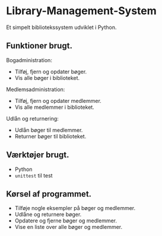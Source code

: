 # Library-Management-System

Et simpelt bibliotekssystem udviklet i Python.

## Funktioner brugt.
Bogadministration:
  - Tilføj, fjern og opdater bøger.
  - Vis alle bøger i biblioteket.

Medlemsadministration:
  - Tilføj, fjern og opdater medlemmer.
  - Vis alle medlemmer i biblioteket.

Udlån og returnering:
  - Udlån bøger til medlemmer.
  - Returner bøger til biblioteket.

## Værktøjer brugt.
- Python 
- `unittest` til test

## Kørsel af programmet.
- Tilføje nogle eksempler på bøger og medlemmer.
- Udlåne og returnere bøger.
- Opdatere og fjerne bøger og medlemmer.
- Vise en liste over alle bøger og medlemmer.
